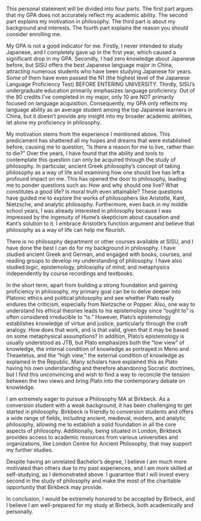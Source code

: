 This personal statement will be divided into four parts. The first part argues that my GPA does not accurately reflect my academic ability. The second part explains my motivation in philosophy. The third part is about my background and interests. The fourth part explains the reason you should consider enrolling me.

My GPA is not a good indicator for me. Firstly, I never intended to study Japanese, and I completely gave up in the first year, which caused a significant drop in my GPA. Secondly, I had zero knowledge about Japanese before, but SISU offers the best Japanese language major in China, attracting numerous students who have been studying Japanese for years. Some of them have even passed the N1 (the highest level of the Japanese Language Proficiency Test) BEFORE ENTERING UNIVERSITY. Thirdly, SISU’s undergraduate education primarily emphasizes language proficiency. Out of the 90 credits I’ve completed in my major, only 10 are NOT primarily focused on language acquisition. Consequently, my GPA only reflects my language ability as an average student among the top Japanese learners in China, but it doesn’t provide any insight into my broader academic abilities, let alone my proficiency in philosophy.

My motivation stems from the experience I mentioned above. This predicament has shattered all my hopes and dreams that were established before, causing me to question, “Is there a reason for me to live, rather than to die?” Over the years, I have found that the ability and tools to contemplate this question can only be acquired through the study of philosophy. In particular, ancient Greek philosophy’s concept of taking philosophy as a way of life and examining how one should live has left a profound impact on me. This has opened the door to philosophy, leading me to ponder questions such as: How and why should one live? What constitutes a good life? Is moral truth even attainable? These questions have guided me to explore the works of philosophers like Aristotle, Kant, Nietzsche, and analytic philosophy. Furthermore, even back in my middle school years, I was already interested in philosophy because I was impressed by the ingenuity of Hume’s skepticism about causation and Kant’s solution to it. I embrace Aristotle’s function argument and believe that philosophy as a way of life can help me flourish.

There is no philosophy department or other courses available at SISU, and I have done the best I can do for my background in philosophy. I have studied ancient Greek and German, and engaged with books, courses, and reading groups to develop my understanding of philosophy. I have also studied logic, epistemology, philosophy of mind, and metaphysics independently by course recordings and textbooks. 

In the short term, apart from building a strong foundation and gaining proficiency in philosophy, my primary goal can be to delve deeper into Platonic ethics and political philosophy and see whether Plato really endures the criticism, especially from Nietzsche or Popper. Also, one way to understand his ethical theories leads to his epistemology since “ought to” is often considered irreducible to “is.” However, Plato’s epistemology establishes knowledge of virtue and justice, particularly through the craft analogy. How does that work, and is that valid, given that it may be based on some metaphysical assumptions? In addition, Plato’s epistemology is usually understood as JTB, but Plato emphasizes both the “low view” of knowledge, the internal condition of knowledge as portrayed in Meno and Theaetetus, and the “high view,” the external condition of knowledge as explained in the Republic. Many scholars have explained this as Plato having his own understanding and therefore abandoning Socratic doctrines, but I find this unconvincing and wish to find a way to reconcile the tension between the two views and bring Plato into the contemporary debate on knowledge.

I am extremely eager to pursue a Philosophy MA at Birkbeck. As a conversion student with a weak background, it has been challenging to get started in philosophy. Birkbeck is friendly to conversion students and offers a wide range of fields, including ancient, medieval, modern, and analytic philosophy, allowing me to establish a solid foundation in all the core aspects of philosophy. Additionally, being situated in London, Birkbeck provides access to academic resources from various universities and organizations, like London Centre for Ancient Philosophy, that may support my further studies. 

Despite having an unrelated Bachelor’s degree, I believe I am much more motivated than others due to my past experiences, and I am more skilled at self-studying, as I demonstrated above. I guarantee that I will invest every second in the study of philosophy and make the most of the charitable opportunity that Birkbeck may provide.

In conclusion, I would be extremely honored to be accepted by Birbeck, and I believe I am well-prepared for my study at Birbeck, both academically and personally.